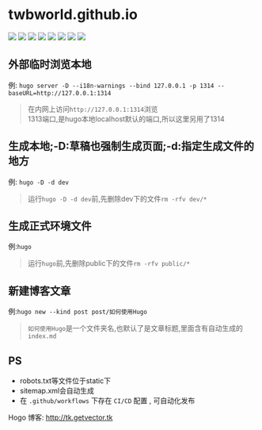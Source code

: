 
**twbworld.github.io**
===========

[![](https://github.com/twbworld/twbworld.GitHub.io/workflows/ci/badge.svg?branch=master)](https://github.com/twbworld/twbworld.GitHub.io/actions)
[![](https://img.shields.io/github/tag/twbworld/twbworld.GitHub.io?logo=github)](https://github.com/twbworld/twbworld.GitHub.io)
![](https://img.shields.io/badge/language-Js/Html/Markdown-orange)
[![](https://img.shields.io/badge/blog-twbworld.github.io-blue)](https://twbworld.github.io)
[![](https://img.shields.io/badge/powered-hugo-ff4088?logo=hugo)](https://github.com/gohugoio/hugo)
[![](https://img.shields.io/badge/theme-wowchemy-00d1b2?logo=github)](https://github.com/wowchemy/wowchemy-hugo-modules)
[![](https://img.shields.io/badge/fork-starter%20academic-00d1b2?logo=github)](https://github.com/wowchemy/starter-academic)
[![](https://img.shields.io/github/license/twbworld/twbworld.GitHub.io)](https://github.com/twbworld/twbworld.GitHub.io/blob/master/LICENSE)


## 外部临时浏览本地
例: `hugo server -D --i18n-warnings --bind 127.0.0.1 -p 1314 --baseURL=http://127.0.0.1:1314`
> 在内网上访问`http://127.0.0.1:1314`浏览  
  1313端口,是hugo本地localhost默认的端口,所以这里另用了1314

## 生成本地;-D:草稿也强制生成页面;-d:指定生成文件的地方
例: `hugo -D -d dev`
> 运行`hugo -D -d dev`前,先删除dev下的文件`rm -rfv dev/*`

## 生成正式环境文件
例:`hugo`
> 运行`hugo`前,先删除public下的文件`rm -rfv public/*`

## 新建博客文章
例:`hugo new --kind post post/如何使用Hugo`
> `如何使用Hugo`是一个文件夹名,也默认了是文章标题,里面含有自动生成的`index.md`

## PS
- robots.txt等文件位于static下
- sitemap.xml会自动生成
- 在 `.github/workflows` 下存在 `CI/CD` 配置 , 可自动化发布

Hogo 博客: http://tk.getvector.tk
